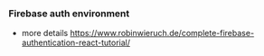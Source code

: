 ### Firebase auth environment 

- more details https://www.robinwieruch.de/complete-firebase-authentication-react-tutorial/